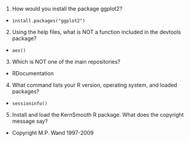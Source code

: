 1. How would you install the package ggplot2?
  - ```install.packages("ggplot2")```

2. Using the help files, what is NOT a function included in the devtools package?
  - ```aes()```

3. Which is NOT one of the main repositories?
  - RDocumentation

4. What command lists your R version, operating system, and loaded packages?
  - ```sessioninfo()```

5. Install and load the KernSmooth R package. What does the copyright message say?
  - Copyright M.P. Wand 1997-2009

